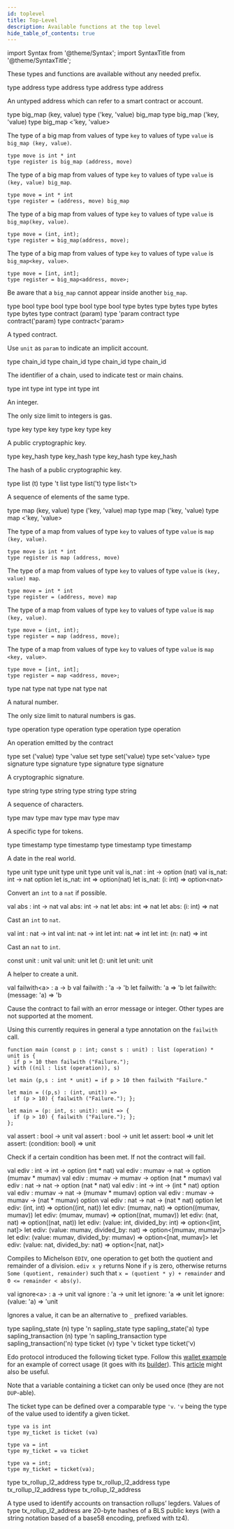 ```yaml
---
id: toplevel
title: Top-Level
description: Available functions at the top level
hide_table_of_contents: true
---
```


import Syntax from '@theme/Syntax';
import SyntaxTitle from '@theme/SyntaxTitle';

These types and functions are available without any needed prefix.

<SyntaxTitle syntax="pascaligo">
type address
</SyntaxTitle>
<SyntaxTitle syntax="cameligo">
type address
</SyntaxTitle>
<SyntaxTitle syntax="reasonligo">
type address
</SyntaxTitle>
<SyntaxTitle syntax="jsligo">
type address
</SyntaxTitle>

An untyped address which can refer to a smart contract or account.

<SyntaxTitle syntax="pascaligo">
type big_map (key, value)
</SyntaxTitle>
<SyntaxTitle syntax="cameligo">
type ('key, 'value) big_map
</SyntaxTitle>
<SyntaxTitle syntax="reasonligo">
type big_map ('key, 'value)
</SyntaxTitle>
<SyntaxTitle syntax="jsligo">
type big_map &lt;&apos;key, &apos;value&gt;
</SyntaxTitle>

<Syntax syntax="pascaligo">

The type of a big map from values of type `key` to
values of type `value` is `big_map (key, value)`.

```pascaligo group=big_map
type move is int * int
type register is big_map (address, move)
```

</Syntax>
<Syntax syntax="cameligo">

The type of a big map from values of type `key` to values
of type `value` is `(key, value) big_map`.

```cameligo group=big_map
type move = int * int
type register = (address, move) big_map
```

</Syntax>
<Syntax syntax="reasonligo">

The type of a big map from values of type `key` to
values of type `value` is `big_map(key, value)`.

```reasonligo group=big_map
type move = (int, int);
type register = big_map(address, move);
```

</Syntax>
<Syntax syntax="jsligo">

The type of a big map from values of type `key` to
values of type `value` is `big_map<key, value>`.

```jsligo group=big_map
type move = [int, int];
type register = big_map<address, move>;
```

</Syntax>

Be aware that a `big_map` cannot appear inside another `big_map`.

<SyntaxTitle syntax="pascaligo">
type bool
</SyntaxTitle>
<SyntaxTitle syntax="cameligo">
type bool
</SyntaxTitle>
<SyntaxTitle syntax="reasonligo">
type bool
</SyntaxTitle>
<SyntaxTitle syntax="jsligo">
type bool
</SyntaxTitle>

<SyntaxTitle syntax="pascaligo">
type bytes
</SyntaxTitle>
<SyntaxTitle syntax="cameligo">
type bytes
</SyntaxTitle>
<SyntaxTitle syntax="reasonligo">
type bytes
</SyntaxTitle>
<SyntaxTitle syntax="jsligo">
type bytes
</SyntaxTitle>

<SyntaxTitle syntax="pascaligo">
type contract (param)
</SyntaxTitle>
<SyntaxTitle syntax="cameligo">
type 'param contract
</SyntaxTitle>
<SyntaxTitle syntax="reasonligo">
type contract('param)
</SyntaxTitle>
<SyntaxTitle syntax="jsligo">
type contract&lt;&apos;param&gt;
</SyntaxTitle>

A typed contract.

Use `unit` as `param` to indicate an implicit account.

<SyntaxTitle syntax="pascaligo">
type chain_id
</SyntaxTitle>
<SyntaxTitle syntax="cameligo">
type chain_id
</SyntaxTitle>
<SyntaxTitle syntax="reasonligo">
type chain_id
</SyntaxTitle>
<SyntaxTitle syntax="jsligo">
type chain_id
</SyntaxTitle>

The identifier of a chain, used to indicate test or main chains.

<SyntaxTitle syntax="pascaligo">
type int
</SyntaxTitle>
<SyntaxTitle syntax="cameligo">
type int
</SyntaxTitle>
<SyntaxTitle syntax="reasonligo">
type int
</SyntaxTitle>
<SyntaxTitle syntax="jsligo">
type int
</SyntaxTitle>

An integer.

The only size limit to integers is gas.

<SyntaxTitle syntax="pascaligo">
type key
</SyntaxTitle>
<SyntaxTitle syntax="cameligo">
type key
</SyntaxTitle>
<SyntaxTitle syntax="reasonligo">
type key
</SyntaxTitle>
<SyntaxTitle syntax="jsligo">
type key
</SyntaxTitle>

A public cryptographic key.

<SyntaxTitle syntax="pascaligo">
type key_hash
</SyntaxTitle>
<SyntaxTitle syntax="cameligo">
type key_hash
</SyntaxTitle>
<SyntaxTitle syntax="reasonligo">
type key_hash
</SyntaxTitle>
<SyntaxTitle syntax="jsligo">
type key_hash
</SyntaxTitle>

The hash of a public cryptographic key.

<SyntaxTitle syntax="pascaligo">
type list (t)
</SyntaxTitle>
<SyntaxTitle syntax="cameligo">
type 't list
</SyntaxTitle>
<SyntaxTitle syntax="reasonligo">
type list('t)
</SyntaxTitle>
<SyntaxTitle syntax="jsligo">
type list&lt;&apos;t&gt;
</SyntaxTitle>

A sequence of elements of the same type.

<SyntaxTitle syntax="pascaligo">
type map (key, value)
</SyntaxTitle>
<SyntaxTitle syntax="cameligo">
type ('key, 'value) map
</SyntaxTitle>
<SyntaxTitle syntax="reasonligo">
type map ('key, 'value)
</SyntaxTitle>
<SyntaxTitle syntax="jsligo">
type map &lt;&apos;key, &apos;value&gt;
</SyntaxTitle>

<Syntax syntax="pascaligo">

The type of a map from values of type `key` to
values of type `value` is `map (key, value)`.

```pascaligo group=maps
type move is int * int
type register is map (address, move)
```

</Syntax>
<Syntax syntax="cameligo">

The type of a map from values of type `key` to values
of type `value` is `(key, value) map`.

```cameligo group=maps
type move = int * int
type register = (address, move) map
```

</Syntax>
<Syntax syntax="reasonligo">

The type of a map from values of type `key` to
values of type `value` is `map (key, value)`.

```reasonligo group=maps
type move = (int, int);
type register = map (address, move);
```

</Syntax>
<Syntax syntax="jsligo">

The type of a map from values of type `key` to
values of type `value` is `map <key, value>`.

```jsligo group=maps
type move = [int, int];
type register = map <address, move>;
```

</Syntax>

<SyntaxTitle syntax="pascaligo">
type nat
</SyntaxTitle>
<SyntaxTitle syntax="cameligo">
type nat
</SyntaxTitle>
<SyntaxTitle syntax="reasonligo">
type nat
</SyntaxTitle>
<SyntaxTitle syntax="jsligo">
type nat
</SyntaxTitle>

A natural number.

The only size limit to natural numbers is gas.

<SyntaxTitle syntax="pascaligo">
type operation
</SyntaxTitle>
<SyntaxTitle syntax="cameligo">
type operation
</SyntaxTitle>
<SyntaxTitle syntax="reasonligo">
type operation
</SyntaxTitle>
<SyntaxTitle syntax="jsligo">
type operation
</SyntaxTitle>

An operation emitted by the contract


<SyntaxTitle syntax="pascaligo">
type set ('value)
</SyntaxTitle>
<SyntaxTitle syntax="cameligo">
type 'value set
</SyntaxTitle>
<SyntaxTitle syntax="reasonligo">
type set('value)
</SyntaxTitle>
<SyntaxTitle syntax="jsligo">
type set&lt;&apos;value&gt;
</SyntaxTitle>

<SyntaxTitle syntax="pascaligo">
type signature
</SyntaxTitle>
<SyntaxTitle syntax="cameligo">
type signature
</SyntaxTitle>
<SyntaxTitle syntax="reasonligo">
type signature
</SyntaxTitle>
<SyntaxTitle syntax="jsligo">
type signature
</SyntaxTitle>

A cryptographic signature.


<SyntaxTitle syntax="pascaligo">
type string
</SyntaxTitle>
<SyntaxTitle syntax="cameligo">
type string
</SyntaxTitle>
<SyntaxTitle syntax="reasonligo">
type string
</SyntaxTitle>
<SyntaxTitle syntax="jsligo">
type string
</SyntaxTitle>

A sequence of characters.

<SyntaxTitle syntax="pascaligo">
type mav
</SyntaxTitle>
<SyntaxTitle syntax="cameligo">
type mav
</SyntaxTitle>
<SyntaxTitle syntax="reasonligo">
type mav
</SyntaxTitle>
<SyntaxTitle syntax="jsligo">
type mav
</SyntaxTitle>

A specific type for tokens.

<SyntaxTitle syntax="pascaligo">
type timestamp
</SyntaxTitle>
<SyntaxTitle syntax="cameligo">
type timestamp
</SyntaxTitle>
<SyntaxTitle syntax="reasonligo">
type timestamp
</SyntaxTitle>
<SyntaxTitle syntax="jsligo">
type timestamp
</SyntaxTitle>

A date in the real world.

<SyntaxTitle syntax="pascaligo">
type unit
</SyntaxTitle>
<SyntaxTitle syntax="cameligo">
type unit
</SyntaxTitle>
<SyntaxTitle syntax="reasonligo">
type unit
</SyntaxTitle>
<SyntaxTitle syntax="jsligo">
type unit
</SyntaxTitle>


<SyntaxTitle syntax="pascaligo">
val is_nat : int -> option (nat)
</SyntaxTitle>
<SyntaxTitle syntax="cameligo">
val is_nat: int -> nat option
</SyntaxTitle>
<SyntaxTitle syntax="reasonligo">
let is_nat: int => option(nat)
</SyntaxTitle>
<SyntaxTitle syntax="jsligo">
let is_nat: (i: int) => option&lt;nat&gt;
</SyntaxTitle>

Convert an `int` to a `nat` if possible.

<SyntaxTitle syntax="pascaligo">
val abs : int -> nat
</SyntaxTitle>
<SyntaxTitle syntax="cameligo">
val abs: int -> nat
</SyntaxTitle>
<SyntaxTitle syntax="reasonligo">
let abs: int => nat
</SyntaxTitle>
<SyntaxTitle syntax="jsligo">
let abs: (i: int) => nat
</SyntaxTitle>

Cast an `int` to `nat`.

<SyntaxTitle syntax="pascaligo">
val int : nat -> int
</SyntaxTitle>
<SyntaxTitle syntax="cameligo">
val int: nat -> int
</SyntaxTitle>
<SyntaxTitle syntax="reasonligo">
let int: nat => int
</SyntaxTitle>
<SyntaxTitle syntax="jsligo">
let int: (n: nat) => int
</SyntaxTitle>

Cast an `nat` to `int`.

<SyntaxTitle syntax="pascaligo">
const unit : unit
</SyntaxTitle>
<SyntaxTitle syntax="cameligo">
val unit: unit
</SyntaxTitle>
<SyntaxTitle syntax="reasonligo">
let (): unit
</SyntaxTitle>
<SyntaxTitle syntax="jsligo">
let unit: unit
</SyntaxTitle>

A helper to create a unit.

<a name="failwith"></a>
<SyntaxTitle syntax="pascaligo">
val failwith&lt;a&gt; : a -> b
</SyntaxTitle>
<SyntaxTitle syntax="cameligo">
val failwith : 'a -> 'b
</SyntaxTitle>
<SyntaxTitle syntax="reasonligo">
let failwith: 'a => 'b
</SyntaxTitle>
<SyntaxTitle syntax="jsligo">
let failwith: (message: &apos;a) => &apos;b
</SyntaxTitle>

Cause the contract to fail with an error message or integer. Other types are
not supported at the moment.

Using this currently requires in general a type annotation on the
`failwith` call.

<Syntax syntax="pascaligo">

```pascaligo
function main (const p : int; const s : unit) : list (operation) * unit is {
  if p > 10 then failwith ("Failure.");
} with ((nil : list (operation)), s)
```

</Syntax>
<Syntax syntax="cameligo">

```cameligo
let main (p,s : int * unit) = if p > 10 then failwith "Failure."
```

</Syntax>
<Syntax syntax="reasonligo">

```reasonligo
let main = ((p,s) : (int, unit)) =>
  if (p > 10) { failwith ("Failure."); };
```

</Syntax>
<Syntax syntax="jsligo">

```jsligo
let main = (p: int, s: unit): unit => {
  if (p > 10) { failwith ("Failure."); };
};
```

</Syntax>

<SyntaxTitle syntax="pascaligo">
val assert : bool -> unit
</SyntaxTitle>
<SyntaxTitle syntax="cameligo">
val assert : bool -> unit
</SyntaxTitle>
<SyntaxTitle syntax="reasonligo">
let assert: bool => unit
</SyntaxTitle>
<SyntaxTitle syntax="jsligo">
let assert: (condition: bool) => unit
</SyntaxTitle>

Check if a certain condition has been met. If not the contract will fail.

<SyntaxTitle syntax="pascaligo">
val ediv : int -> int -> option (int * nat)
</SyntaxTitle>
<SyntaxTitle syntax="pascaligo">
val ediv : mumav -> nat -> option (mumav * mumav)
</SyntaxTitle>
<SyntaxTitle syntax="pascaligo">
val ediv : mumav -> mumav -> option (nat * mumav)
</SyntaxTitle>
<SyntaxTitle syntax="pascaligo">
val ediv : nat -> nat -> option (nat * nat)
</SyntaxTitle>

<SyntaxTitle syntax="cameligo">
val ediv : int -> int -> (int * nat) option
</SyntaxTitle>
<SyntaxTitle syntax="cameligo">
val ediv : mumav -> nat -> (mumav * mumav) option
</SyntaxTitle>
<SyntaxTitle syntax="cameligo">
val ediv : mumav -> mumav -> (nat * mumav) option
</SyntaxTitle>
<SyntaxTitle syntax="cameligo">
val ediv : nat -> nat -> (nat * nat) option
</SyntaxTitle>

<SyntaxTitle syntax="reasonligo">
let ediv: (int, int) => option((int, nat))
</SyntaxTitle>
<SyntaxTitle syntax="reasonligo">
let ediv: (mumav, nat) => option((mumav, mumav))
</SyntaxTitle>
<SyntaxTitle syntax="reasonligo">
let ediv: (mumav, mumav) => option((nat, mumav))
</SyntaxTitle>
<SyntaxTitle syntax="reasonligo">
let ediv: (nat, nat) => option((nat, nat))
</SyntaxTitle>

<SyntaxTitle syntax="jsligo">
let ediv: (value: int, divided_by: int) => option&lt;[int, nat]&gt;
</SyntaxTitle>
<SyntaxTitle syntax="jsligo">
let ediv: (value: mumav, divided_by: nat) => option&lt;[mumav, mumav]&gt;
</SyntaxTitle>
<SyntaxTitle syntax="jsligo">
let ediv: (value: mumav, divided_by: mumav) => option&lt;[nat, mumav]&gt;
</SyntaxTitle>
<SyntaxTitle syntax="jsligo">
let ediv: (value: nat, divided_by: nat) => option&lt;[nat, nat]&gt;
</SyntaxTitle>

Compiles to Michelson `EDIV`, one operation to get both the quotient and remainder of a division. `ediv x y` returns None if `y` is zero, otherwise returns `Some (quotient, remainder)` such that `x = (quotient * y) + remainder` and `0 <= remainder < abs(y)`.

<SyntaxTitle syntax="pascaligo">
val ignore&lt;a&gt; : a -> unit
</SyntaxTitle>
<SyntaxTitle syntax="cameligo">
val ignore : 'a -> unit
</SyntaxTitle>
<SyntaxTitle syntax="reasonligo">
let ignore: 'a => unit
</SyntaxTitle>
<SyntaxTitle syntax="jsligo">
let ignore: (value: &apos;a) => &apos;unit
</SyntaxTitle>

Ignores a value, it can be an alternative to `_` prefixed variables.

<SyntaxTitle syntax="pascaligo">
type sapling_state (n)
</SyntaxTitle>
<SyntaxTitle syntax="cameligo">
type 'n sapling_state
</SyntaxTitle>
<SyntaxTitle syntax="reasonligo">
type sapling_state('a)
</SyntaxTitle>

<SyntaxTitle syntax="pascaligo">
type sapling_transaction (n)
</SyntaxTitle>
<SyntaxTitle syntax="cameligo">
type 'n sapling_transaction
</SyntaxTitle>
<SyntaxTitle syntax="reasonligo">
type sapling_transaction('n)
</SyntaxTitle>


<SyntaxTitle syntax="pascaligo">
type ticket (v)
</SyntaxTitle>
<SyntaxTitle syntax="cameligo">
type 'v ticket
</SyntaxTitle>
<SyntaxTitle syntax="reasonligo">
type ticket('v)
</SyntaxTitle>

Edo protocol introduced the following ticket type.
Follow this [wallet example](https://gitlab.com/ligolang/ligo/-/blob/dev/src/test/contracts/ticket_wallet.mligo) for an example of
correct usage (it goes with its [builder](https://gitlab.com/ligolang/ligo/-/blob/dev/src/test/contracts/ticket_builder.mligo)).
This [article](https://medium.com/tezos-israel/tickets-on-edo-simply-explained-c5a411cc27f9) might also be useful.

Note that a variable containing a ticket can only be used once (they are not `DUP`-able).

The ticket type can be defined over a comparable type `'v`.
`'v` being the type of the value used to identify a given ticket.

<Syntax syntax="pascaligo">

```pascaligo group=ticket_t
type va is int
type my_ticket is ticket (va)
```

</Syntax>

<Syntax syntax="cameligo">

```cameligo group=ticket_t
type va = int
type my_ticket = va ticket
```

</Syntax>

<Syntax syntax="reasonligo">

```reasonligo group=ticket_t
type va = int;
type my_ticket = ticket(va);
```

</Syntax>

<SyntaxTitle syntax="pascaligo">
type tx_rollup_l2_address
</SyntaxTitle>
<SyntaxTitle syntax="cameligo">
type tx_rollup_l2_address
</SyntaxTitle>
<SyntaxTitle syntax="reasonligo">
type tx_rollup_l2_address
</SyntaxTitle>
<SyntaxTitle syntax="jsligo">
type tx_rollup_l2_address
</SyntaxTitle>

A type used to identify accounts on transaction rollups’ legders. Values of type tx_rollup_l2_address are 20-byte hashes of a BLS public keys (with a string notation based of a base58 encoding, prefixed with tz4).
